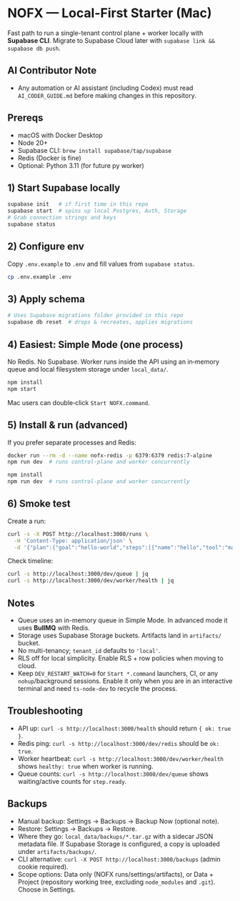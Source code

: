 # NOFX — Local-First Starter (Mac)

Fast path to run a single-tenant control plane + worker locally with **Supabase CLI**. Migrate to Supabase Cloud later with `supabase link && supabase db push`.

## AI Contributor Note
- Any automation or AI assistant (including Codex) must read `AI_CODER_GUIDE.md` before making changes in this repository.

## Prereqs
- macOS with Docker Desktop
- Node 20+
- Supabase CLI: `brew install supabase/tap/supabase`
- Redis (Docker is fine)
- Optional: Python 3.11 (for future py worker)

## 1) Start Supabase locally
```bash
supabase init   # if first time in this repo
supabase start  # spins up local Postgres, Auth, Storage
# Grab connection strings and keys
supabase status
```

## 2) Configure env
Copy `.env.example` to `.env` and fill values from `supabase status`.
```bash
cp .env.example .env
```

## 3) Apply schema
```bash
# Uses Supabase migrations folder provided in this repo
supabase db reset  # drops & recreates, applies migrations
```

## 4) Easiest: Simple Mode (one process)
No Redis. No Supabase. Worker runs inside the API using an in‑memory queue and local filesystem storage under `local_data/`.
```bash
npm install
npm start
```

Mac users can double‑click `Start NOFX.command`.

## 5) Install & run (advanced)
If you prefer separate processes and Redis:
```bash
docker run --rm -d --name nofx-redis -p 6379:6379 redis:7-alpine
npm run dev  # runs control-plane and worker concurrently
```
```bash
npm install
npm run dev  # runs control-plane and worker concurrently
```

## 6) Smoke test
Create a run:
```bash
curl -s -X POST http://localhost:3000/runs \
  -H 'Content-Type: application/json' \
  -d '{"plan":{"goal":"hello-world","steps":[{"name":"hello","tool":"manual:approve","inputs":{}}]}}' | jq
```
Check timeline:
```bash
curl -s http://localhost:3000/dev/queue | jq
curl -s http://localhost:3000/dev/worker/health | jq
```

## Notes
- Queue uses an in-memory queue in Simple Mode. In advanced mode it uses **BullMQ** with Redis.
- Storage uses Supabase Storage buckets. Artifacts land in `artifacts/` bucket.
- No multi-tenancy; `tenant_id` defaults to `'local'`.
- RLS off for local simplicity. Enable RLS + row policies when moving to cloud.
- Keep `DEV_RESTART_WATCH=0` for `Start *.command` launchers, CI, or any `nohup`/background sessions. Enable it only when you are in an interactive terminal and need `ts-node-dev` to recycle the process.

## Troubleshooting
- API up: `curl -s http://localhost:3000/health` should return `{ ok: true }`.
- Redis ping: `curl -s http://localhost:3000/dev/redis` should be `ok: true`.
- Worker heartbeat: `curl -s http://localhost:3000/dev/worker/health` shows `healthy: true` when worker is running.
- Queue counts: `curl -s http://localhost:3000/dev/queue` shows waiting/active counts for `step.ready`.

## Backups
- Manual backup: Settings → Backups → Backup Now (optional note).
- Restore: Settings → Backups → Restore.
- Where they go: `local_data/backups/*.tar.gz` with a sidecar JSON metadata file. If Supabase Storage is configured, a copy is uploaded under `artifacts/backups/`.
- CLI alternative: `curl -X POST http://localhost:3000/backups` (admin cookie required).
- Scope options: Data only (NOFX runs/settings/artifacts), or Data + Project (repository working tree, excluding `node_modules` and `.git`). Choose in Settings.
